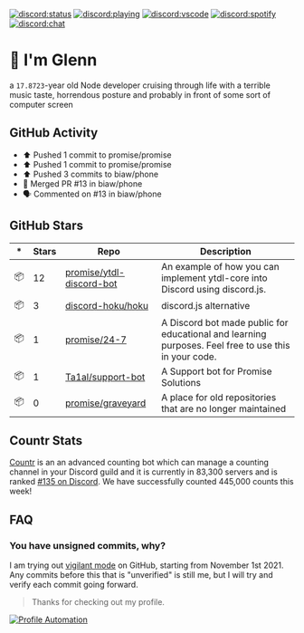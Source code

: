 [![discord:status](https://dev.discordprofiles.me/badge/status/110090225929191424?style=flat-square)](https://discord.com/users/110090225929191424)
[![discord:playing](https://dev.discordprofiles.me/badge/playing/110090225929191424?style=flat-square)](https://discord.com/users/110090225929191424)
[![discord:vscode](https://dev.discordprofiles.me/badge/vscode/110090225929191424?style=flat-square)](https://discord.com/users/110090225929191424)
[![discord:spotify](https://dev.discordprofiles.me/badge/spotify/110090225929191424?style=flat-square)](https://dev.discordprofiles.me/openspotify/110090225929191424)
[![discord:chat](https://img.shields.io/discord/449576301997588490?style=flat-square)](https://discord.gg/Ccj5bjb)

# 👋 I'm Glenn

a `17.8723`-year old Node developer cruising through life with a terrible music taste, horrendous posture and probably in front of some sort of computer screen

## GitHub Activity

* ⬆️ Pushed 1 commit to promise/promise
* ⬆️ Pushed 1 commit to promise/promise
* ⬆️ Pushed 3 commits to biaw/phone
* 🎉 Merged PR #13 in biaw/phone
* 🗣 Commented on #13 in biaw/phone

## GitHub Stars

|*|Stars|Repo|Description|
|---|---|---|---|
| 📦 | 12 | [promise/ytdl-discord-bot](https://github.com/promise/ytdl-discord-bot) | An example of how you can implement ytdl-core into Discord using discord.js. |
| 📦 | 3 | [discord-hoku/hoku](https://github.com/discord-hoku/hoku) | discord.js alternative |
| 📦 | 1 | [promise/24-7](https://github.com/promise/24-7) | A Discord bot made public for educational and learning purposes. Feel free to use this in your code. |
| 📦 | 1 | [Ta1al/support-bot](https://github.com/Ta1al/support-bot) | A Support bot for Promise Solutions |
| 📦 | 0 | [promise/graveyard](https://github.com/promise/graveyard) | A place for old repositories that are no longer maintained |

## Countr Stats

[Countr](https://countr.xyz/) is an an advanced counting bot which can manage a counting channel in your Discord guild and it is currently in 83,300 servers and is ranked [#135 on Discord](https://dblstatistics.com/bot/467377486141980682). We have successfully counted 445,000 counts this week!

## FAQ

### You have unsigned commits, why?

I am trying out [vigilant mode](https://docs.github.com/github/authenticating-to-github/displaying-verification-statuses-for-all-of-your-commits) on GitHub, starting from November 1st 2021. Any commits before this that is "unverified" is still me, but I will try and verify each commit going forward.

> Thanks for checking out my profile.

[![Profile Automation](https://img.shields.io/github/workflow/status/biaw/phone/README%20Update?label=automation)](https://github.com/biaw/phone/actions/workflows/README.yml)